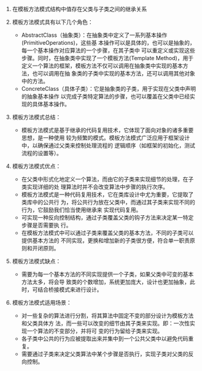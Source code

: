 1. 在模板方法模式结构中值存在父类与子类之间的继承关系

2. 模板方法模式具有以下几个角色：
    * AbstractClass（抽象类）：在抽象类中定义了一系列基本操作(PrimitiveOperations)，这些基 本操作可以是具体的，也可以是抽象的，每一个基本操作对应算法的一个步骤，在其子类中 可以重定义或实现这些步骤。同时，在抽象类中实现了一个模板方法(Template	Method)，用于 定义一个算法的框架，模板方法不仅可以调用在抽象类中实现的基本方法，也可以调用在抽 象类的子类中实现的基本方法，还可以调用其他对象中的方法。
    * ConcreteClass（具体子类）：它是抽象类的子类，用于实现在父类中声明的抽象基本操作 以完成子类特定算法的步骤，也可以覆盖在父类中已经实现的具体基本操作。

3. 模板方法模式总结：
    * 模板方法模式是基于继承的代码复用技术，它体现了面向对象的诸多重要思想，是一种使用 较为频繁的模式。模板方法模式广泛应用于框架设计中，以确保通过父类来控制处理流程的 逻辑顺序（如框架的初始化，测试流程的设置等）。

4. 模板方法模式优点：
    * 在父类中形式化地定义一个算法，而由它的子类来实现细节的处理，在子类实现详细的处
    理算法时并不会改变算法中步骤的执行次序。
    * 模板方法模式是一种代码复用技术，它在类库设计中尤为重要，它提取了类库中的公共行 为，将公共行为放在父类中，而通过其子类来实现不同的行为，它鼓励我们恰当使用继承来 实现代码复用。
    * 可实现一种反向控制结构，通过子类覆盖父类的钩子方法来决定某一特定步骤是否需要执 行。
    * 在模板方法模式中可以通过子类来覆盖父类的基本方法，不同的子类可以提供基本方法的 不同实现，更换和增加新的子类很方便，符合单一职责原则和开闭原则。

5. 模板方法模式缺点：
    * 需要为每一个基本方法的不同实现提供一个子类，如果父类中可变的基本方法太多，将会导 致类的个数增加，系统更加庞大，设计也更加抽象，此时，可结合桥接模式来进行设计。

6. 模板方法模式适用场景：
    * 对一些复杂的算法进行分割，将其算法中固定不变的部分设计为模板方法和父类具体方 法，而一些可以改变的细节由其子类来实现。即：一次性实现一个算法的不变部分，并将可 变的行为留给子类来实现。
    * 各子类中公共的行为应被提取出来并集中到一个公共父类中以避免代码重复。
    * 需要通过子类来决定父类算法中某个步骤是否执行，实现子类对父类的反向控制。

